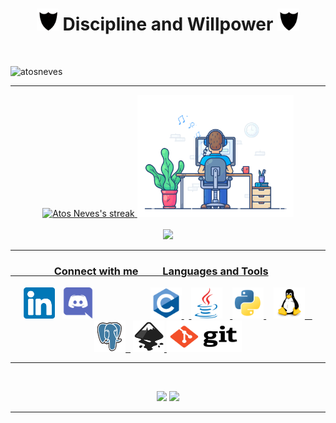 


<h1 align="center"><img src="tenor3.gif" alt="" width="35" height="35"/> Discipline and Willpower <img src="tenor3.gif" alt="" width="35" height="35"/></h1>
<br>
<p align="left"> <img src="https://komarev.com/ghpvc/?username=atosneves&label=Profile%20views&color=0e75b6&style=flat" alt="atosneves" width="150" height="28"/> </p>
<hr>
<p align="center">
    <a href="https://github.com/AtosNeves">
        <img title="Streak" alt="Atos Neves's streak" src="https://github-readme-streak-stats.herokuapp.com/?user=atosneves&theme=dark&hide_border=true&stroke=0000&background=060A0CD0"/>
        <img title="Streak" alt="Atos Neves's streak" src="com.gif"width="250" height="195"/><br><br>
        <img src="https://github-profile-summary-cards.vercel.app/api/cards/profile-details?username=atosneves&theme=github_dark"/>
    

<hr>
<p align="center">
<h3 align="left">&nbsp&nbsp&nbsp&nbsp&nbsp&nbsp&nbsp&nbsp&nbsp&nbsp&nbsp&nbsp&nbsp&nbsp&nbsp&nbsp&nbsp&nbspConnect with me&nbsp&nbsp&nbsp&nbsp&nbsp&nbsp&nbsp&nbsp&nbsp&nbspLanguages and Tools</h3>
<p align="center">
<a href="https://www.linkedin.com/in/atos-neves/" target=""><img  src="linkedin.svg" alt="atosneves" height="" width="50" /></a>&nbsp;&nbsp;
<a href="https://discord.gg/AtosNeves#5322" target="blank"><img  src="discord.svg" alt="AtosNeves#5322" height="50" width="50" /></a>&nbsp&nbsp&nbsp&nbsp&nbsp&nbsp&nbsp&nbsp &nbsp&nbsp&nbsp&nbsp&nbsp&nbsp&nbsp&nbsp;&nbsp;&nbsp;&nbsp;&nbsp;&nbsp;
<a href="https://www.cprogramming.com/" target="_blank"><img src="c.svg" alt="c" width="50" height="50"/>  </a>  &nbsp;&nbsp;<a href="https://www.java.com" target="_blank"> <img src="java.svg" alt="java" width="50" height="50"/></a> &nbsp;&nbsp;<a href="https://www.python.org" target="_blank"> <img src="python.svg" alt="python" width="50" height="50"/> </a> &nbsp;&nbsp; <a href="https://www.linux.org/" target="_blank"> <img src="linux.svg" alt="linux" width="50" height="50"/> &nbsp;&nbsp;</a> <a href="https://www.postgresql.org" target="_blank"> <img src="postgresql.svg" alt="postgresql" width="50" height="50"/>&nbsp;&nbsp;</a>  <a href="https://inkscape.org/" target="_blank"> <img src="inkscape.svg" alt="Inkscape" width="50" height="50"/> </a>  <a href="https://git-scm.com/" target="_blank"> <img src="git.svg" alt="Git" width="120" height="50"/> </a></p>
<hr>
</p>
<br>
   

<p align="center">
    <img src="https://github-profile-summary-cards.vercel.app/api/cards/stats?username=atosneves&theme=github">
    <img src="https://github-readme-stats.vercel.app/api/top-langs/?username=atosneves&theme=white">
</p>
<hr>    

 

